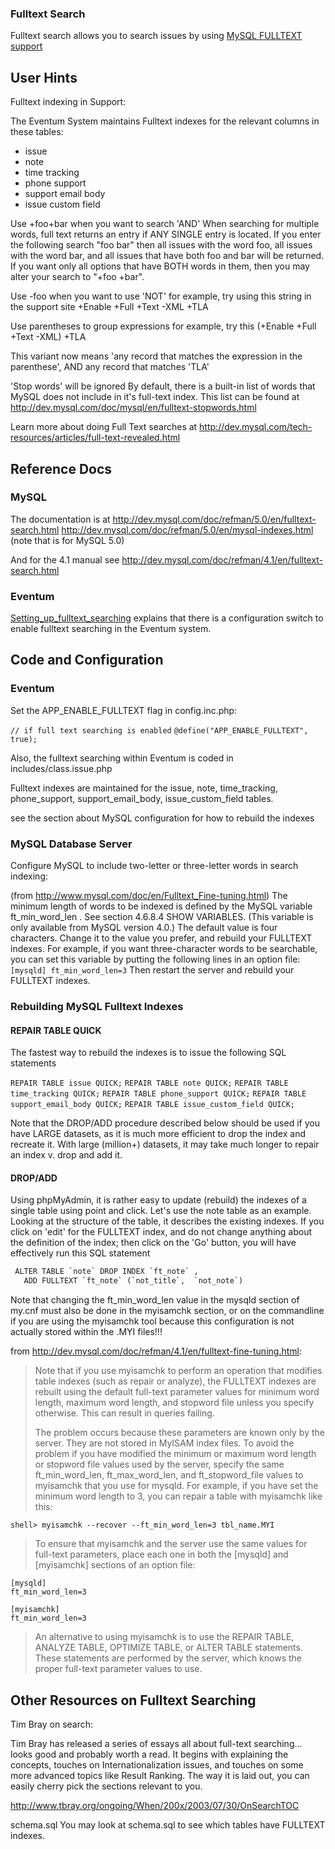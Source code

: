 ### Fulltext Search

Fulltext search allows you to search issues by using [MySQL FULLTEXT support](http://dev.mysql.com/doc/refman/5.0/en/fulltext-search.html)

## User Hints

Fulltext indexing in Support:

The Eventum System maintains Fulltext indexes for the relevant columns in these tables:

-   issue
-   note
-   time tracking
-   phone support
-   support email body
-   issue custom field

Use +foo+bar when you want to search 'AND'
When searching for multiple words, full text returns an entry if ANY SINGLE entry is located. If you enter the following search "foo bar" then all issues with the word foo, all issues with the word bar, and all issues that have both foo and bar will be returned. If you want only all options that have BOTH words in them, then you may alter your search to "+foo +bar".

Use -foo when you want to use 'NOT'
for example, try using this string in the support site +Enable +Full +Text -XML +TLA

Use parentheses to group expressions
for example, try this (+Enable +Full +Text -XML) +TLA

This variant now means 'any record that matches the expression in the parenthese', AND any record that matches 'TLA'

'Stop words' will be ignored
By default, there is a built-in list of words that MySQL does not include in it's full-text index. This list can be found at <http://dev.mysql.com/doc/mysql/en/fulltext-stopwords.html>

Learn more about doing Full Text searches at <http://dev.mysql.com/tech-resources/articles/full-text-revealed.html>

## Reference Docs

### MySQL

The documentation is at <http://dev.mysql.com/doc/refman/5.0/en/fulltext-search.html> <http://dev.mysql.com/doc/refman/5.0/en/mysql-indexes.html> (note that is for MySQL 5.0)

And for the 4.1 manual see <http://dev.mysql.com/doc/refman/4.1/en/fulltext-search.html>

### Eventum

[Setting_up_fulltext_searching](Setting-up-fulltext-searching.md) explains that there is a configuration switch to enable fulltext searching in the Eventum system.

## Code and Configuration

### Eventum

Set the APP_ENABLE_FULLTEXT flag in config.inc.php:

`// if full text searching is enabled`
`@define("APP_ENABLE_FULLTEXT", true);`

Also, the fulltext searching within Eventum is coded in includes/class.issue.php

Fulltext indexes are maintained for the issue, note, time_tracking, phone_support, support_email_body, issue_custom_field tables.

see the section about MySQL configuration for how to rebuild the indexes

### MySQL Database Server

Configure MySQL to include two-letter or three-letter words in search indexing:

(from <http://www.mysql.com/doc/en/Fulltext_Fine-tuning.html>) The minimum length of words to be indexed is defined by the MySQL variable ft_min_word_len . See section 4.6.8.4 SHOW VARIABLES. (This variable is only available from MySQL version 4.0.) The default value is four characters. Change it to the value you prefer, and rebuild your FULLTEXT indexes. For example, if you want three-character words to be searchable, you can set this variable by putting the following lines in an option file: `[mysqld] ft_min_word_len=3` Then restart the server and rebuild your FULLTEXT indexes.

### Rebuilding MySQL Fulltext Indexes

#### REPAIR TABLE QUICK

The fastest way to rebuild the indexes is to issue the following SQL statements

`REPAIR TABLE issue QUICK;`
`REPAIR TABLE note QUICK;`
`REPAIR TABLE time_tracking QUICK;`
`REPAIR TABLE phone_support QUICK;`
`REPAIR TABLE support_email_body QUICK;`
`REPAIR TABLE issue_custom_field QUICK;`

Note that the DROP/ADD procedure described below should be used if you have LARGE datasets, as it is much more efficient to drop the index and recreate it. With large (million+) datasets, it may take much longer to repair an index v. drop and add it.

#### DROP/ADD

Using phpMyAdmin, it is rather easy to update (rebuild) the indexes of a single table using point and click. Let's use the note table as an example. Looking at the structure of the table, it describes the existing indexes. If you click on 'edit' for the FULLTEXT index, and do not change anything about the definition of the index; then click on the 'Go' button, you will have effectively run this SQL statement

```sql
 ALTER TABLE `note` DROP INDEX `ft_note` ,
   ADD FULLTEXT `ft_note` (`not_title`,  `not_note`)
```

Note that changing the ft_min_word_len value in the mysqld section of my.cnf must also be done in the myisamchk section, or on the commandline if you are using the myisamchk tool because this configuration is not actually stored within the .MYI files!!!

from <http://dev.mysql.com/doc/refman/4.1/en/fulltext-fine-tuning.html>:

> Note that if you use myisamchk to perform an operation that modifies table indexes (such as repair or analyze), the FULLTEXT indexes are rebuilt using the default full-text parameter values for minimum word length, maximum word length, and stopword file unless you specify otherwise. This can result in queries failing.
>
> The problem occurs because these parameters are known only by the server. They are not stored in MyISAM index files. To avoid the problem if you have modified the minimum or maximum word length or stopword file values used by the server, specify the same ft_min_word_len, ft_max_word_len, and ft_stopword_file values to myisamchk that you use for mysqld. For example, if you have set the minimum word length to 3, you can repair a table with myisamchk like this:

`shell> myisamchk --recover --ft_min_word_len=3 tbl_name.MYI`

> To ensure that myisamchk and the server use the same values for full-text parameters, place each one in both the [mysqld] and [myisamchk] sections of an option file:

```
[mysqld]
ft_min_word_len=3

[myisamchk]
ft_min_word_len=3
```

> An alternative to using myisamchk is to use the REPAIR TABLE, ANALYZE TABLE, OPTIMIZE TABLE, or ALTER TABLE statements. These statements are performed by the server, which knows the proper full-text parameter values to use.

## Other Resources on Fulltext Searching

Tim Bray on search:

Tim Bray has released a series of essays all about full-text searching… looks good and probably worth a read. It begins with explaining the concepts, touches on Internationalization issues, and touches on some more advanced topics like Result Ranking. The way it is laid out, you can easily cherry pick the sections relevant to you.

<http://www.tbray.org/ongoing/When/200x/2003/07/30/OnSearchTOC>

schema.sql
You may look at schema.sql to see which tables have FULLTEXT indexes.
